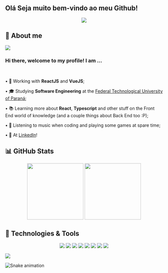  ## Olá Seja muito bem-vindo ao meu Github!
 <div align="center" style="margin: 0px 0px 16px 0px">
  <img src="https://user-images.githubusercontent.com/41626780/146664921-a4c67288-113e-4679-a1d9-1e4eacef04bf.gif"/>  

</div>
<h2>👀 About me </h2> 
<div>
  <img src="https://user-images.githubusercontent.com/41626780/146665637-973b0bb1-9415-453e-899b-2d8278517703.gif"/>
  <h3>Hi there, welcome to my profile! I am ... </h3>

  <br/>

  <p> • 🔭 Working with <strong>ReactJS</strong> and <strong>VueJS</strong>;</p>

  <p> • 🎓 Studying <strong>Software Engineering</strong> at the <a href="http://portal.utfpr.edu.br/english">Federal Technological University of Paraná</a>;</p>

  <p> • 📚 Learning more about <strong>React</strong>, <strong>Typescript</strong> and other stuff on the Front End world of knowledge (and a couple things about Back End too :P);</p>

  <p> • 👾 Listening to music when coding and playing some games at spare time;</p>

  <p> • 👥 At <a href="https://www.linkedin.com/in/gabriel-oliveira-33891115a/" target="blank">LinkedIn</a>!</p>
</div>

<h2>📊 GitHub Stats</h2>
<div align="center">
  <img height="180em" src="https://github-readme-stats.vercel.app/api?username=sneezi&show_icons=true&theme=radical"/>
    <img height="180em" src="https://github-readme-stats.vercel.app/api/top-langs/?username=sneezi&layout=compact&langs_count=7&theme=radical"/>

</div>

  
  ##
 
<div> 
 <h2>🔧 Technologies & Tools</h2>

<p align="center">
  <img src="https://img.shields.io/badge/OS-Windows/Linux-informational?&logo=windows&logo=linux&labelColor=0e0e0e&logoColor=f5f7fb&color=f5f7fb&style=for-the-badge"/>
  <img src="https://img.shields.io/badge/Editor-VS_Code-informational?&logo=visual-studio-code&labelColor=0e0e0e&logoColor=f5f7fb&color=f5f7fb&style=for-the-badge"/>
  <img src="https://img.shields.io/badge/Code-JavaScript-informational?&logo=javascript&labelColor=0e0e0e&logoColor=f5f7fb&color=f5f7fb&style=for-the-badge"/>
  <img src="https://img.shields.io/badge/Code-TypeScript-informational?&logo=typescript&labelColor=0e0e0e&logoColor=f5f7fb&color=f5f7fb&style=for-the-badge"/>
  <img src="https://img.shields.io/badge/Code-React/React_Native-informational?&logo=react&labelColor=da1e5b&logoColor=f5f7fb&color=f5f7fb&style=for-the-badge"/>
  <img src="https://img.shields.io/badge/Code-Python-informational?&logo=python&labelColor=da1e5b&logoColor=f5f7fb&color=f5f7fb&style=for-the-badge"/>
  <img src="https://img.shields.io/badge/DB-Postgresql-informational?&logo=postgresql&labelColor=da1e5b&logoColor=f5f7fb&color=f5f7fb&style=for-the-badge"/>
  <img src="https://img.shields.io/badge/DB-MongoDB-informational?&logo=mongodb&labelColor=da1e5b&logoColor=f5f7fb&color=f5f7fb&style=for-the-badge"/>
</p>
 
<img src="https://user-images.githubusercontent.com/41626780/146665737-9c4f91a1-6439-43e3-a7b8-f95f543af80a.gif" />


 
   ![Snake animation](https://github.com/sneezi/sneezi/blob/output/github-contribution-grid-snake.svg)
 
</div>
